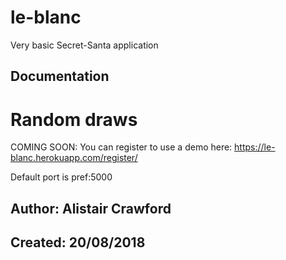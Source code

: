 # le-blanc

Very basic Secret-Santa application


## Documentation

# Random draws

COMING SOON: You can register to use a demo here: https://le-blanc.herokuapp.com/register/

Default port is pref:5000





## Author: Alistair Crawford
## Created: 20/08/2018
